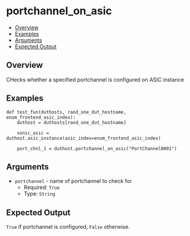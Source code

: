 # portchannel_on_asic

- [Overview](#overview)
- [Examples](#examples)
- [Arguments](#arguments)
- [Expected Output](#expected-output)

## Overview
CHecks whether a specified portchannel is configured on ASIC instance

## Examples
```
def test_fun(duthosts, rand_one_dut_hostname, enum_frontend_asic_index):
    duthost = duthosts[rand_one_dut_hostname]

    sonic_asic = duthost.asic_instance(asic_index=enum_frontend_asic_index)

    port_chnl_1 = duthost.portchannel_on_asic("PortChannel0001")
```

## Arguments
- `portchannel` - name of portchannel to check for
    - Required: `True`
    - Type: `String`

## Expected Output
`True` if portchannel is configured, `False` otherwise.

